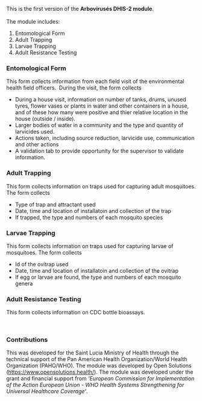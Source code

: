 <p>This is the first version of the&nbsp;<strong>Arbovirus&eacute;s DHIS-2 module</strong>.<br />
<br />
The module includes:</p>

<ol>
	<li>Entomological Form</li>
	<li>Adult Trapping</li>
	<li>Larvae Trapping</li>
	<li>Adult Resistance Testing</li>
</ol>

<h3>Entomological Form</h3>

<p>This form collects information from each field visit of the environmental health field officers.&nbsp; During the visit, the form collects</p>

<ul>
	<li>During a house visit, information on number of tanks, drums, unused tyres, flower vases or plants in water and other containers in a house, and of these how many were positive and thier relative location in the house (outside / inside).</li>
	<li>Larger bodies of water in a community and the type and quantity of larvicides used.</li>
	<li>Actions taken, including source reduction, larvicide use, communication and other actions</li>
	<li>A validation tab to provide opportunity for the supervisor to validate information.</li>
</ul>

<h3>Adult Trapping</h3>

<p>This form collects information on traps used for capturing adult mosquitoes. The form collects</p>

<ul>
	<li>Type of trap and attractant used</li>
	<li>Date, time and location of installatoin and collection of the trap</li>
	<li>If trapped, the type and numbers of each mosquito species</li>
</ul>

<h3>Larvae Trapping</h3>

<p>This form collects information on traps used for capturing larvae of mosquitoes. The form collects</p>

<ul>
	<li>Id of the ovitrap&nbsp;used</li>
	<li>Date, time and location of installatoin and collection of the ovitrap</li>
	<li>If egg or larvae are found, the type and numbers of each mosquito genera</li>
</ul>

<h3>Adult Resistance Testing</h3>

<p>This form collects information on CDC bottle bioassays.</p>

<p>&nbsp;</p>

<h3>Contributions</h3>

<p>This was developed for the Saint Lucia Ministry of Health through the technical support of the Pan American Health Organization/World Health Organization (PAHO/WHO). The module was developed by Open Solutions (<a href="https://www.opensolutions.health/" rel="nofollow">https://www.opensolutions.health/</a>). The module was developed under the grant and financial support from&nbsp;<em>&#39;European Commission for Implementation of the Action European Union - WHO Health Systems Strengthening for Universal Healthcare Coverage&#39;</em>.</p>
